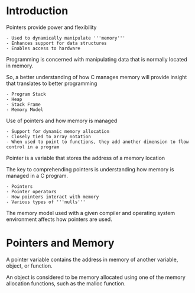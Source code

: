 # Introduction

Pointers provide power and flexibility

    - Used to dynamically manipulate '''memory'''
    - Enhances support for data structures
    - Enables access to hardware

Programming is concerned with manipulating data that is normally located
in memory.

So, a better understanding of how C manages memory will provide insight 
that translates to better programming

    - Program Stack
    - Heap
    - Stack Frame
    - Memory Model

Use of pointers and how memory is managed

    - Support for dynamic memory allocation
    - Closely tied to array notation
    - When used to point to functions, they add another dimension to flow 
    control in a program

Pointer is a variable that stores the address of a memory location

The key to comprehending pointers is understanding how memory is managed
in a C program.

    - Pointers
    - Pointer operators
    - How pointers interact with memory
    - Various types of '''nulls'''

The memory model used with a given compiler and operating system environment
affects how pointers are used.

# Pointers and Memory

A pointer variable contains the address in memory of another variable,
object, or function.

An object is considered to be memory allocated using one of the memory
allocation functions, such as the malloc function.



